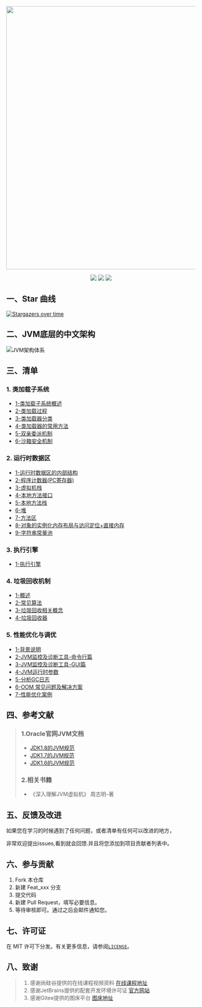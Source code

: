 
<center>
<img src="https://gitee.com/ShaoxiongDu/imageBed/raw/master/info.jpg" style="width:700px" >
</center>

<p align="center">
    <img src="https://img.shields.io/badge/JVM-底层原理解析-yellow">
    <img src="https://img.shields.io/badge/JVM-面试知识整理-green">
  <img src="https://visitor-badge.glitch.me/badge?page_id=shaoxiongdu.JVMStudy">
</p>

## 一、Star 曲线
[![Stargazers over time](https://starchart.cc/shaoxiongdu/JVMStudy.svg)](https://github.com/shaoxiongdu/JVMStudy)

## 二、JVM底层的中文架构

![JVM架构体系](https://gitee.com/ShaoxiongDu/imageBed/raw/master/%E7%AC%AC02%E7%AB%A0_JVM%E6%9E%B6%E6%9E%84-%E4%B8%AD.jpg)

## 三、清单 

### 1. 类加载子系统

- [1-类加载子系统概述](https://github.com/shaoxiongdu/JVMStudy/blob/main/01-类加载子系统/01-类加载子系统.md)
- [2-类加载过程](https://github.com/shaoxiongdu/JVMStudy/blob/main/01-类加载子系统/02-类加载过程.md)
- [3-类加载器分类](https://github.com/shaoxiongdu/JVMStudy/blob/main/01-类加载子系统/03-类加载器的分类.md)
- [4-类加载器的常用方法](https://github.com/shaoxiongdu/JVMStudy/blob/main/01-类加载子系统/04-类加载器的常用方法.md)
- [5-双亲委派机制](https://github.com/shaoxiongdu/JVMStudy/blob/main/01-类加载子系统/05-双亲委派机制.md)
- [6-沙箱安全机制](https://github.com/shaoxiongdu/JVMStudy/blob/main/01-类加载子系统/06-沙箱安全机制.md)

### 2.  运行时数据区 

- [1-运行时数据区的内部结构](https://github.com/shaoxiongdu/JVMStudy/blob/main/02-运行时数据区/01-运行时数据区内部结构.md)
- [2-程序计数器(PC寄存器)](https://github.com/shaoxiongdu/JVMStudy/blob/main/02-运行时数据区/02-程序计数器(PC寄存器).md)
- [3-虚拟机栈](https://github.com/shaoxiongdu/JVMStudy/blob/main/02-运行时数据区/03-虚拟机栈.md)
- [4-本地方法接口](https://github.com/shaoxiongdu/JVMStudy/blob/main/02-运行时数据区/04-本地方法接口.md)
- [5-本地方法栈](https://github.com/shaoxiongdu/JVMStudy/blob/main/02-运行时数据区/05-本地方法栈.md)
- [6-堆](https://github.com/shaoxiongdu/JVMStudy/blob/main/02-运行时数据区/06-堆.md)
- [7-方法区](https://github.com/shaoxiongdu/JVMStudy/blob/main/02-运行时数据区/07-方法区.md)
- [8-对象的实例化内存布局与访问定位+直接内存](https://github.com/shaoxiongdu/JVMStudy/blob/main/02-运行时数据区/08-对象的实例化内存布局与访问定位+直接内存.md)
- [9-字符串常量池](https://github.com/shaoxiongdu/JVMStudy/blob/main/02-运行时数据区/09-字符串常量池.md)

### 3. 执行引擎
- [1-执行引擎](https://github.com/shaoxiongdu/JVMStudy/blob/main/03-JVM执行引擎/JVM执行引擎.md)

### 4. 垃圾回收机制
- [1-概述](https://github.com/shaoxiongdu/JVMStudy/blob/main/04-垃圾回收机制/01-垃圾回收概述.md)
- [2-常见算法](https://github.com/shaoxiongdu/JVMStudy/blob/main/04-垃圾回收机制/02-垃圾回收相关算法.md)
- [3-垃圾回收相关概念](https://github.com/shaoxiongdu/JVMStudy/blob/main/04-垃圾回收机制/03-垃圾回收相关概念.md)
- [4-垃圾回收器](https://github.com/shaoxiongdu/JVMStudy/blob/main/04-垃圾回收机制/04-垃圾回收器.md)

### 5. 性能优化与调优

- [1-背景说明](https://github.com/shaoxiongdu/JVMStudy/blob/main/05-性能优化/01-背景说明.md)
- [2-JVM监控及诊断工具-命令行篇](https://github.com/shaoxiongdu/JVMStudy/blob/main/05-性能优化/02-JVM监控及诊断工具-命令行篇.md)
- [3-JVM监控及诊断工具-GUI篇](https://github.com/shaoxiongdu/JVMStudy/blob/main/05-性能优化/03-JVM监控及诊断工具-GUI篇.md)
- [4-JVM运行时参数](https://github.com/shaoxiongdu/JVMStudy/blob/main/05-性能优化/04-JVM运行时参数.md)
- [5-分析GC日志](https://github.com/shaoxiongdu/JVMStudy/blob/main/05-性能优化/05-分析GC日志.md)
- [6-OOM 常见问题及解决方案](https://github.com/shaoxiongdu/JVMStudy/blob/main/05-性能优化/06-OOM常见问题及解决方案.md)
- [7-性能优化案例](https://github.com/shaoxiongdu/JVMStudy/blob/main/05-性能优化/07-性能优化案例.md)

## 四、参考文献

> ### 1.Oracle官网JVM文档
>
> - [JDK1.8的JVM规范](https://docs.oracle.com/javase/specs/jvms/se8/html/)
> - [JDK1.7的JVM规范](https://docs.oracle.com/javase/specs/jvms/se7/html)
> - [JDK1.6的JVM规范](https://docs.oracle.com/javase/specs/jvms/se6/html)
>
> ### 2.相关书籍
> 
> - 《深入理解JVM虚拟机》 周志明-著

## 五、反馈及改进

如果您在学习的时候遇到了任何问题，或者清单有任何可以改进的地方，

非常欢迎提出issues,看到就会回馈.并且将您添加到项目贡献者列表中。

## 六、参与贡献

1. Fork 本仓库
2. 新建 Feat_xxx 分支
3. 提交代码
4. 新建 Pull Request，填写必要信息。
5. 等待审核即可。通过之后会邮件通知您。

## 七、许可证

在 MIT 许可下分发。有关更多信息，请参阅[`LICENSE`](https://github.com/shaoxiongdu/JVMStudy/blob/main/LICENSE)。

## 八、致谢

>  1. 感谢尚硅谷提供的在线课程视频资料 [在线课程地址](https://www.bilibili.com/video/BV1PJ411n7xZ)
>  2. 感谢JetBrains提供的配套开发环境许可证 [官方网站](https://www.jetbrains.com/)
>  3. 感谢Gitee提供的图床平台 [图床地址](https://gitee.com/ShaoxiongDu/imageBed)


